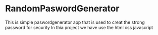 # RandomPaswordGenerator
This is simple paswordgenerator app that is used to creat the strong password for security
In thia project we have use the html css javascript
